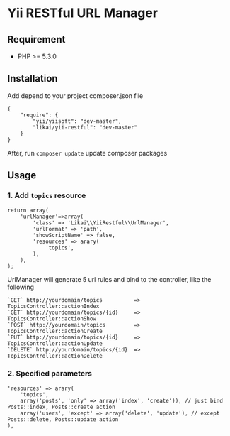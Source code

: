 # Yii RESTful URL Manager

## Requirement

* PHP >= 5.3.0

## Installation

Add depend to your project composer.json file

```
{
    "require": {
        "yii/yiisoft": "dev-master",
        "likai/yii-restful": "dev-master"
    }
}
```

After, run `composer update` update composer packages

## Usage

### 1. Add `topics` resource

```
return array(
    'urlManager'=>array(
        'class' => 'Likai\\YiiRestful\\UrlManager',
        'urlFormat' => 'path',
        'showScriptName' => false,
        'resources' => arary(
            'topics',
        ),
    ),
);
```

UrlManager will generate 5 url rules and bind to the controller, like the following
```
`GET` http://yourdomain/topics          => TopicsController::actionIndex
`GET` http://yourdomain/topics/{id}     => TopicsController::actionShow
`POST` http://yourdomain/topics         => TopicsController::actionCreate
`PUT` http://yourdomain/topics/{id}     => TopicsController::actionUpdate
`DELETE` http://yourdomain/topics/{id}  => TopicsController::actionDelete
```

### 2. Specified parameters
```
'resources' => arary(
    'topics',
    array('posts', 'only' => array('index', 'create')), // just bind Posts::index, Posts::create action
    array('users', 'except' => array('delete', 'update'), // except Posts::delete, Posts::update action
),

```
